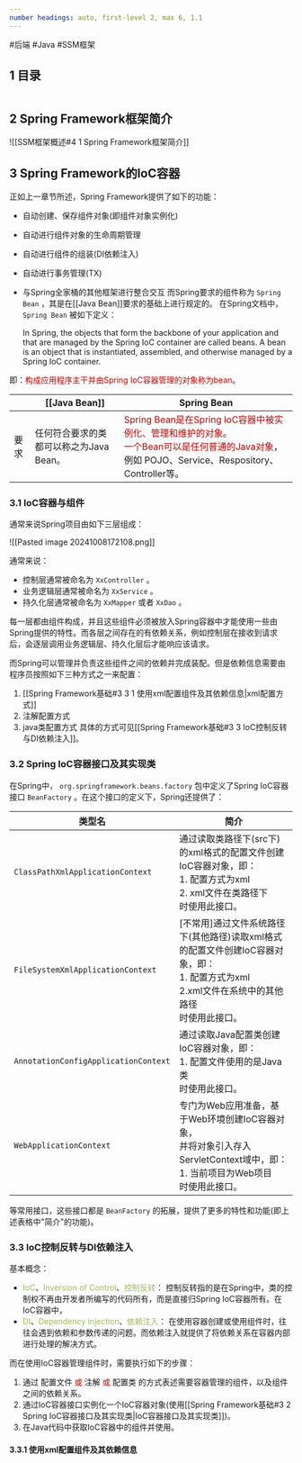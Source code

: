 ```yaml
---
number headings: auto, first-level 2, max 6, 1.1
---
```

#后端 #Java #SSM框架

## 1 目录

```toc
```

## 2 Spring Framework框架简介

![[SSM框架概述#4 1 Spring Framework框架简介]]

## 3 Spring Framework的IoC容器

正如上一章节所述，Spring Framework提供了如下的功能：
- 自动创建、保存组件对象(即组件对象实例化)
- 自动进行组件对象的生命周期管理
- 自动进行组件的组装(DI依赖注入)
- 自动进行事务管理(TX)
- 与Spring全家桶的其他框架进行整合交互
而Spring要求的组件称为 `Spring Bean` ，其是在[[Java Bean]]要求的基础上进行规定的。
在Spring文档中， `Spring Bean` 被如下定义：

	In Spring, the objects that form the backbone of your application and that are managed by the Spring IoC container are called beans. A bean is an object that is instantiated, assembled, and otherwise managed by a Spring IoC container.

即：<font color="#c00000">构成应用程序主干并由Spring IoC容器管理的对象称为bean</font>。

|     | <center>[[Java Bean]]</center> | <center>Spring Bean</center>                                                                                                                                        |
| --- | ------------------------------ | ------------------------------------------------------------------------------------------------------------------------------------------------------------------- |
| 要求  | 任何符合要求的类都可以称之为Java Bean。       | <font color="#c00000">Spring Bean是在Spring IoC容器中被实例化、管理和维护的对象</font>。<br><font color="#c00000">一个Bean可以是任何普通的Java对象</font>，例如 POJO、Service、Respository、Controller等。 |

### 3.1 IoC容器与组件

通常来说Spring项目由如下三层组成：

![[Pasted image 20241008172108.png]]

通常来说：
- 控制层通常被命名为 `XxController` 。
- 业务逻辑层通常被命名为 `XxService` 。
- 持久化层通常被命名为 `XxMapper` 或者 `XxDao` 。

每一层都由组件构成，并且这些组件必须被放入Spring容器中才能使用一些由Spring提供的特性。而各层之间存在的有依赖关系，例如控制层在接收到请求后，会逐层调用业务逻辑层、持久化层后才能响应该请求。

而Spring可以管理并负责这些组件之间的依赖并完成装配。但是依赖信息需要由程序员按照如下三种方式之一来配置：
1. [[Spring Framework基础#3 3 1 使用xml配置组件及其依赖信息|xml配置方式]]
2. 注解配置方式
3. java类配置方式
具体的方式可见[[Spring Framework基础#3 3 IoC控制反转与DI依赖注入]]。

### 3.2 Spring IoC容器接口及其实现类

在Spring中， `org.springframework.beans.factory` 包中定义了Spring IoC容器接口 `BeanFactory` 。在这个接口的定义下，Spring还提供了：

| <center>类型名</center>                 | <center>简介</center>                                                                          |
| ------------------------------------ | -------------------------------------------------------------------------------------------- |
| `ClassPathXmlApplicationContext`     | 通过读取类路径下(src下)的xml格式的配置文件创建IoC容器对象，即：<br>1. 配置方式为xml<br>2. xml文件在类路径下<br>时使用此接口。             |
| `FileSystemXmlApplicationContext`    | \[不常用\]通过文件系统路径下(其他路径)读取xml格式的配置文件创建IoC容器对象，即：<br>1. 配置方式为xml<br>2.xml文件在系统中的其他路径<br>时使用此接口。 |
| `AnnotationConfigApplicationContext` | 通过读取Java配置类创建IoC容器对象，即：<br>1. 配置文件使用的是Java类<br>时使用此接口。                                       |
| `WebApplicationContext`              | 专门为Web应用准备，基于Web环境创建IoC容器对象，<br>并将对象引入存入ServletContext域中，即：<br>1. 当前项目为Web项目<br>时使用此接口。      |

等常用接口，这些接口都是 `BeanFactory` 的拓展，提供了更多的特性和功能(即上述表格中"简介"的功能)。

### 3.3 IoC控制反转与DI依赖注入

基本概念：
- <font color="#9bbb59">IoC</font>、<font color="#9bbb59">Inversion of Control</font>、<font color="#9bbb59">控制反转</font>：
	控制反转指的是在Spring中，类的控制权不再由开发者所编写的代码所有，而是直接归Spring IoC容器所有。在IoC容器中，
- <font color="#9bbb59">DI</font>、<font color="#9bbb59">Dependency injection</font>、<font color="#9bbb59">依赖注入</font>：
	在使用容器创建或使用组件时，往往会遇到依赖和参数传递的问题。而依赖注入就提供了将依赖关系在容器内部进行处理的解决方式。

而在使用IoC容器管理组件时，需要执行如下的步骤：
1. 通过 配置文件 <font color="#c00000">或</font> 注解 <font color="#c00000">或</font> 配置类 的方式表述需要容器管理的组件，以及组件之间的依赖关系。
2. 通过IoC容器接口实例化一个IoC容器对象(使用[[Spring Framework基础#3 2 Spring IoC容器接口及其实现类|IoC容器接口及其实现类]])。
3. 在Java代码中获取IoC容器中的组件并使用。

#### 3.3.1 使用xml配置组件及其依赖信息






